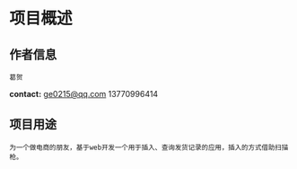 # 项目概述

## 作者信息
    葛贺
  **contact:**
    ge0215@qq.com
    13770996414

## 项目用途
    为一个做电商的朋友，基于web开发一个用于插入、查询发货记录的应用，插入的方式借助扫描枪。

